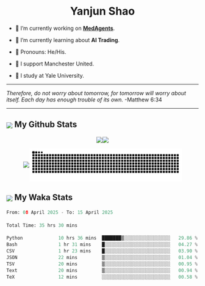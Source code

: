 

<h1 align="center">Yanjun Shao</h1>

- 🐒 I’m currently working on **[MedAgents](https://github.com/gersteinlab/MedAgents)**.

- 🦧 I’m currently learning about **AI Trading**.

- 🦍 Pronouns: He/His.

- 👹 I support Manchester United.

- 🐶 I study at Yale University.

---

<i> Therefore, do not worry about tomorrow, for tomorrow will worry about itself. Each day has enough trouble of its own. </i> -Matthew 6:34

---

<h2><img src="https://emojis.slackmojis.com/emojis/images/1579216111/7550/pikachu_wave.gif?1579216111" align="center" width="28" /> My Github Stats</h2>

<p align="center"><img align="center" src = "https://github-readme-stats.vercel.app/api?username=super-dainiu&show_icons=true&count_private=true&theme=tokyonight&hide=issues&line_height=30" width="400px"><img align="center" src = "https://github-readme-streak-stats.herokuapp.com/?user=super-dainiu&theme=tokyonight" width="400px"></p>

<p align="center"><img align="center" width="400px" src="https://github-readme-stats.vercel.app/api/top-langs/?username=super-dainiu&layout=compact&theme=tokyonight&hide=html,tex,jupyter%20notebook"><img align="center" width="400px" src="https://github.com/super-dainiu/super-dainiu/blob/output/github-contribution-grid-snake.svg"></p>

<h2><img src="https://emojis.slackmojis.com/emojis/images/1579216111/7550/pikachu_wave.gif?1579216111" align="center" width="28" /> My Waka Stats</h2>

<!--START_SECTION:waka-->

```python
From: 08 April 2025 - To: 15 April 2025

Total Time: 35 hrs 30 mins

Python             10 hrs 36 mins  ███████▒░░░░░░░░░░░░░░░░░   29.86 %
Bash               1 hr 31 mins    █░░░░░░░░░░░░░░░░░░░░░░░░   04.27 %
CSV                1 hr 23 mins    █░░░░░░░░░░░░░░░░░░░░░░░░   03.90 %
JSON               22 mins         ▒░░░░░░░░░░░░░░░░░░░░░░░░   01.04 %
TSV                20 mins         ▒░░░░░░░░░░░░░░░░░░░░░░░░   00.95 %
Text               20 mins         ▒░░░░░░░░░░░░░░░░░░░░░░░░   00.94 %
TeX                12 mins         ░░░░░░░░░░░░░░░░░░░░░░░░░   00.58 %
```

<!--END_SECTION:waka-->

